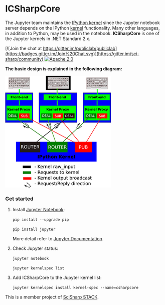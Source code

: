 # ICSharpCore
The Jupyter team maintains the [IPython kernel](https://github.com/ipython/ipython) since the Jupyter notebook server depends on the IPython [kernel](https://jupyter.readthedocs.io/en/latest/glossary.html#term-kernel) functionality. Many other languages, in addition to Python, may be used in the notebook. **ICSharpCore** is one of the Jupyter kernels in .NET Standard 2.x.

[![Join the chat at https://gitter.im/publiclab/publiclab](https://badges.gitter.im/Join%20Chat.svg)](https://gitter.im/sci-sharp/community) 
[![Apache 2.0](https://img.shields.io/hexpm/l/plug.svg)](https://raw.githubusercontent.com/SciSharp/ICSharpCore/master/LICENSE) 

**The basic design is explained in the following diagram:**

![Basic Design Diagram](frontend-kernel.png)

### Get started

1. Install [Jupyter Notebook](https://jupyter.org/):

   `pip install --upgrade pip`

   `pip install jupyter`

   More detail refer to [Jupyter Documentation](https://jupyter.readthedocs.io/en/latest/install.html).

   

2. Check Jupyter status:

   `jupyter notebook`

   `jupyter kernelspec list`

   

3. Add ICSharpCore to the Jupyter kernel list:

   `jupyter kernelspec install kernel-spec --name=csharpcore`



This is a member project of [SciSharp STACK](https://github.com/SciSharp).
